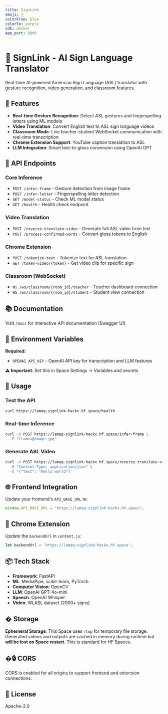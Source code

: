 ```yaml
---
title: SignLink
emoji: 🤟
colorFrom: blue
colorTo: purple
sdk: docker
app_port: 8000
---
```


# 🤟 SignLink - AI Sign Language Translator

Real-time AI-powered American Sign Language (ASL) translator with gesture recognition, video generation, and classroom features.

## 🌟 Features

- **Real-time Gesture Recognition**: Detect ASL gestures and fingerspelling letters using ML models
- **Video Translation**: Convert English text to ASL sign language videos
- **Classroom Mode**: Live teacher-student WebSocket communication with real-time transcription
- **Chrome Extension Support**: YouTube caption translation to ASL
- **LLM Integration**: Smart text-to-gloss conversion using OpenAI GPT

## 🚀 API Endpoints

### Core Inference
- `POST /infer-frame` - Gesture detection from image frame
- `POST /infer-letter` - Fingerspelling letter detection
- `GET /model-status` - Check ML model status
- `GET /health` - Health check endpoint

### Video Translation
- `POST /reverse-translate-video` - Generate full ASL video from text
- `POST /process-confirmed-words` - Convert gloss tokens to English

### Chrome Extension
- `POST /tokenize-text` - Tokenize text for ASL translation
- `GET /token-video/{token}` - Get video clip for specific sign

### Classroom (WebSocket)
- `WS /ws/classroom/{room_id}/teacher` - Teacher dashboard connection
- `WS /ws/classroom/{room_id}/student` - Student view connection

## 📚 Documentation

Visit `/docs` for interactive API documentation (Swagger UI).

## 🔧 Environment Variables

**Required:**
- `OPENAI_API_KEY` - OpenAI API key for transcription and LLM features

⚠️ **Important**: Set this in Space Settings → Variables and secrets

## 🎯 Usage

### Test the API
```bash
curl https://lamaq-signlink-hackx.hf.space/health
```

### Real-time Inference
```bash
curl -X POST https://lamaq-signlink-hackx.hf.space/infer-frame \
  -F "frame=@image.jpg"
```

### Generate ASL Video
```bash
curl -X POST https://lamaq-signlink-hackx.hf.space/reverse-translate-video \
  -H "Content-Type: application/json" \
  -d '{"text": "Hello world"}'
```

## 🌐 Frontend Integration

Update your frontend's `API_BASE_URL` to:
```javascript
window.API_BASE_URL = 'https://lamaq-signlink-hackx.hf.space';
```

## 🧩 Chrome Extension

Update the `backendUrl` in `content.js`:
```javascript
let backendUrl = 'https://lamaq-signlink-hackx.hf.space';
```

## 📦 Tech Stack

- **Framework**: FastAPI
- **ML**: MediaPipe, scikit-learn, PyTorch
- **Computer Vision**: OpenCV
- **LLM**: OpenAI GPT-4o-mini
- **Speech**: OpenAI Whisper
- **Video**: WLASL dataset (2000+ signs)

## � Storage

**Ephemeral Storage**: This Space uses `/tmp` for temporary file storage. Generated videos and outputs are cached in memory during runtime but **will be lost on Space restart**. This is standard for HF Spaces.

## �🔒 CORS

CORS is enabled for all origins to support frontend and extension connections.

## 📝 License

Apache-2.0